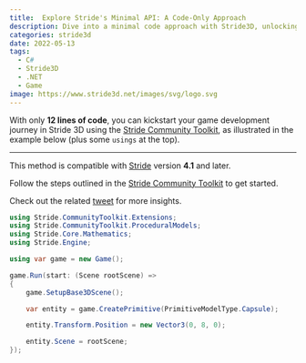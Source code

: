 ```yaml
---
title:  Explore Stride's Minimal API: A Code-Only Approach
description: Dive into a minimal code approach with Stride3D, unlocking the potential of game development with just 12 lines of code using the Stride Community Toolkit.
categories: stride3d
date: 2022-05-13
tags:
  - C# 
  - Stride3D 
  - .NET 
  - Game
image: https://www.stride3d.net/images/svg/logo.svg
---
```


With only **12 lines of code**, you can kickstart your game development journey in Stride 3D using the [Stride Community Toolkit](https://stride3d.github.io/stride-community-toolkit/index.html), as illustrated in the example below (plus some `usings` at the top).

---

This method is compatible with [Stride](https://www.stride3d.net/) version **4.1** and later.

Follow the steps outlined in the [Stride Community Toolkit](https://stride3d.github.io/stride-community-toolkit/manual/code-only/create-project.html) to get started.

Check out the related [tweet](https://twitter.com/VasoElias/status/1525162302487543809) for more insights.

```csharp
using Stride.CommunityToolkit.Extensions;
using Stride.CommunityToolkit.ProceduralModels;
using Stride.Core.Mathematics;
using Stride.Engine;

using var game = new Game();

game.Run(start: (Scene rootScene) =>
{
    game.SetupBase3DScene();

    var entity = game.CreatePrimitive(PrimitiveModelType.Capsule);

    entity.Transform.Position = new Vector3(0, 8, 0);

    entity.Scene = rootScene;
});
```
